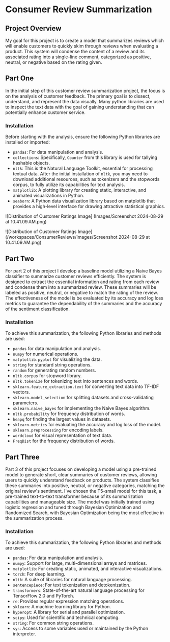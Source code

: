 # Consumer Review Summarization

## Project Overview
My goal for this project is to create a model that summarizes reviews which will enable customers to quickly skim through reviews when evaluating a product. This system will condense the content of a review and its associated rating into a single-line comment, categorized as positive, neutral, or negative based on the rating given.

## Part One
In the initial step of this customer review summarization project, the focus is on the analysis of customer feedback. The primary goal is to dissect, understand, and represent the data visually. Many python libraries are used to inspect the text data with the goal of gaining understanding that can potentially enhance customer service.

### Installation
Before starting with the analysis, ensure the following Python libraries are installed or imported:

- `pandas`: For data manipulation and analysis.
- `collections`: Specifically, `Counter` from this library is used for tallying hashable objects.
- `nltk`: This is the Natural Language Toolkit, essential for processing textual data. After the initial installation of `nltk`, you may need to download additional resources, such as tokenizers and the stopwords corpus, to fully utilize its capabilities for text analysis.
- `matplotlib`: A plotting library for creating static, interactive, and animated visualizations in Python.
- `seaborn`: A Python data visualization library based on matplotlib that provides a high-level interface for drawing attractive statistical graphics.

![Distribution of Customer Ratings Image] (Images/Screenshot 2024-08-29 at 10.41.09 AM.png)

![Distribution of Customer Ratings Image] (/workspaces/ConsumerReviews/Images/Screenshot 2024-08-29 at 10.41.09 AM.png)

## Part Two
For part 2 of this project I develop a baseline model utilizing a Naive Bayes classifier to summarize customer reviews efficiently. The system is designed to extract the essential information and rating from each review and condense them into a summarized review. These summaries will be labeled as positive, neutral, or negative to match the rating of the review. The effectiveness of the model is be evaluated by its accuracy and log loss metrics to guarantee the dependability of the summaries and the accuracy of the sentiment classification.


### Installation
To achieve this summarization, the following Python libraries and methods are used:

- `pandas` for data manipulation and analysis.
- `numpy` for numerical operations.
- `matplotlib.pyplot` for visualizing the data.
- `string` for standard string operations.
- `random` for generating random numbers.
- `nltk.corpus` for stopword library.
- `nltk.tokenize` for tokenizing text into sentences and words.
- `sklearn.feature_extraction.text` for converting text data into TF-IDF vectors.
- `sklearn.model_selection` for splitting datasets and cross-validating parameters.
- `sklearn.naive_bayes` for implementing the Naive Bayes algorithm.
- `nltk.probability` for frequency distribution of words.
- `heapq` for finding the largest values in datasets.
- `sklearn.metrics` for evaluating the accuracy and log loss of the model.
- `sklearn.preprocessing` for encoding labels.
- `wordcloud` for visual representation of text data.
- `FreqDist` for the frequency distribution of words.

## Part Three

Part 3 of this project focuses on developing a model using a pre-trained model to generate short, clear summaries of customer reviews, allowing users to quickly understand feedback on products. The system classifies these summaries into positive, neutral, or negative categories, matching the original review's sentiment. I've chosen the T5-small model for this task, a pre-trained text-to-text transformer because of its summarization capabilities and manageable size. The model was initially trained using logistic regression and tuned through Bayesian Optimization and Randomized Search, with Bayesian Optimization being the most effective in the summarization process.


### Installation
To achieve this summarization, the following Python libraries and methods are used:

- `pandas`: For data manipulation and analysis.
- `numpy`: Support for large, multi-dimensional arrays and matrices.
- `matplotlib`: For creating static, animated, and interactive visualizations.
- `torch`: For deep learning.
- `nltk`: A suite of libraries for natural language processing.
- `sentencepiece`: For text tokenization and detokenization.
- `transformers`: State-of-the-art natural language processing for TensorFlow 2.0 and PyTorch.
- `re`: Provides regular expression matching operations.
- `sklearn`: A machine learning library for Python.
- `hyperopt`: A library for serial and parallel optimization.
- `scipy`: Used for scientific and technical computing.
- `string`: For common string operations.
- `sys`: Access to some variables used or maintained by the Python interpreter.






